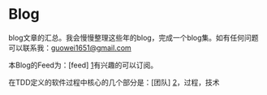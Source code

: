 # Blog

blog文章的汇总。我会慢慢整理这些年的blog，完成一个blog集。如有任何问题可以联系我：guowei1651@gmail.com

本Blog的Feed为：[feed] [1]有兴趣的可以订阅。

在TDD定义的软件过程中核心的几个部分是：[团队] [2]，过程，技术

[1]: https://guowei1651.gitbooks.io/blog/content/feed.xml "feed"
[2]: 团队/README.md "团队"
[3]: 过程/README.md "团队"
[4]: 技术/README.md "团队"